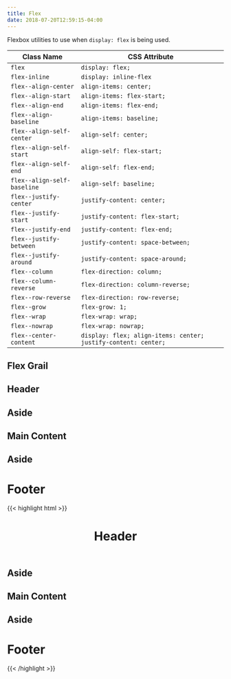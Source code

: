 ```yaml
---
title: Flex
date: 2018-07-20T12:59:15-04:00
---
```

Flexbox utilities to use when `display: flex` is being used.

| Class Name                  | CSS Attribute                                                  |
| --------------------------- | -------------------------------------------------------------- |
| `flex`                      | `display: flex;`                                               |
| `flex-inline`               | `display: inline-flex`                                         |
| `flex--align-center`        | `align-items: center;`                                         |
| `flex--align-start`         | `align-items: flex-start;`                                     |
| `flex--align-end`           | `align-items: flex-end;`                                       |
| `flex--align-baseline`      | `align-items: baseline;`                                       |
| `flex--align-self-center`   | `align-self: center;`                                          |
| `flex--align-self-start`    | `align-self: flex-start;`                                      |
| `flex--align-self-end`      | `align-self: flex-end;`                                        |
| `flex--align-self-baseline` | `align-self: baseline;`                                        |
| `flex--justify-center`      | `justify-content: center;`                                     | 
| `flex--justify-start`       | `justify-content: flex-start;`                                 |
| `flex--justify-end`         | `justify-content: flex-end;`                                   |
| `flex--justify-between`     | `justify-content: space-between;`                              |
| `flex--justify-around`      | `justify-content: space-around;`                               |
| `flex--column`              | `flex-direction: column;`                                      |
| `flex--column-reverse`      | `flex-direction: column-reverse;`                              |
| `flex--row-reverse`         | `flex-direction: row-reverse;`                                 |
| `flex--grow`                | `flex-grow: 1;`                                                |
| `flex--wrap`                | `flex-wrap: wrap;`                                             |
| `flex--nowrap`              | `flex-wrap: nowrap;`                                           |
| `flex--center-content`      | `display: flex; align-items: center; justify-content: center;` |


## Flex Grail

<div class="flex flex--column">
  <section class="p-3 background-navy flex--center-content">
    <h1 class="text-white">Header</h1>
  </section>
  <main class="block-container flex--grow">
    <aside class="block lg-tablet-up-2 background-med-blue flex--center-content">
      <h1 class="text-white">Aside</h1>
    </aside>
    <section class="block lg-tablet-up-8 flex--center-content py-5">
      <h1 class="text-base">Main Content</h1>
    </section>
    <aside class="block lg-tablet-up-2 background-med-blue flex--center-content">
      <h1 class="text-white">Aside</h1>
    </aside>
  </main>
  <footer class="p-3 background-light flex--center-content">
    <h1 class="text-white">Footer</h1>
  </footer>
</div>

<div class="mt-3 mb-4">
{{< highlight html >}}
<body class="flex flex--column">
  <header class="p-3 background-navy flex--center-content">
    <h1 class="text-white">Header</h1>
  </header>
  <main class="block-container flex--grow">
    <aside class="block lg-tablet-up-2 background-med-blue flex--center-content">
      <h1 class="text-white">Aside</h1>
    </aside>
    <section class="block lg-tablet-up-8 flex--center-content py-5">
      <h1 class="text-base">Main Content</h1>
    </section>
    <aside class="block lg-tablet-up-2 background-med-blue flex--center-content">
      <h1 class="text-white">Aside</h1>
    </aside>
  </main>
  <footer class="p-3 background-light flex--center-content">
    <h1 class="text-white">Footer</h1>
  </footer>
</body>
{{< /highlight >}}
</div>